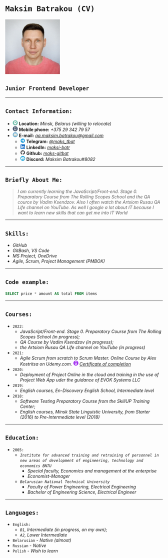 # **`Maksim Batrakou (CV)`**

![My photo](/images/my-photo-avatar-175x175.jpg "avatar")

## **`Junior Frontend Developer`**

---

## `Contact Information:`

* ![Locatoin](/icons/location-icon-16x16.png) **Location:** *Minsk, Belarus (willing to relocate)*
* ![Smartphone](/icons/smartphone-icon-16x16.png) **Mobile phone:** *+375 29 342 79 57*
* ![E-mail](/icons/email-icon-16x16.png) **E-mail:**   *qa.maksim.batrakou@gmail.com*
  * ![Telegram](/icons/telegram-icon-16x16.png) **Telegram:** *[@maks_tbat](https://t.me/maks_tbat)*
  * ![LinkedIn](/icons/linkedin-icon-16x16.png) **LinkedIn:** *[maksi-batr](https://www.linkedin.com/in/maksi-batr/)*
  * ![GitHub](/icons/github-icon-16x16.png) **Github:** *[maks-gitbat](https://github.com/qa-maks-bat)*
  * ![Discord](/icons/discord-icon-16x16.png) **Discord:** *Maksim Batrakou#8082*
  
---

## `Briefly About Me:`

> *I am currently learning the JavaScript/Front-end. Stage 0. Preparatory Course from  The Rolling Scopes School and the QA cource by Vadim Ksendzov. Also I often watch the Artsiom Rusau QA Life channel on YouTube. As well I google a lot about IT because I want to learn new skills that can get me into IT World*

---

## `Skills:`

* *GitHub*
* *GitBash, VS Code*
* *MS Project, OneDrive*
* *Agile, Scrum, Project Management (PMBOK)*

---

## `Code example:`

```SQL
SELECT price * amount AS total FROM items
```

---

## `Courses:`

* `2022:`
  * *JavaScript/Front-end. Stage 0. Preparatory Course from  The Rolling Scopes School  (in progress);*
  * *QA Course by Vadim Ksendzov (in progress);*
  * *the Artsiom Rusau QA Life channel on YouTube (in progress)*
* `2021:`
  * *Agile Scrum from scratch to Scrum Master. Online Course by Alex Kostritsa on Udemy.com. ![UDEMY](/icons/udemy-icon-16x16.png) [Certificate of completion](/images/cert-scrum-udemy-800x595.jpg)*
* `2020:`
  * *Deployment of Project Online in the cloud and training in the use of Project Web App uder the guidance of EVOK Systems LLC*
* `2019:`
  * *English courses, En-Discovery English School, Intermediate level*
* `2018:`
  * *Software Testing Preparatory Course from the SkillUP Training Center;*
  * *English courses, Minsk State Linguistic University, from Starter (2016) to Pre-Intermediate level (2018)*

---

## `Education:`

* `2005:`
  * *`Institute for advanced training and retraining of personnel in new areas of development of engineering, technology and economics BNTU`*
    * *Special faculty, Economics and management at the enterprise*
    * *Economist-Manager*
  * *`Belarusian National Technical University`*
    * *Faculty of Power Engineering, Electrical Engineering*
    * *Bachelor of Engineering Science, Electrical Engineer*

---

## `Languages:`

* `English:`
  * *`B1`, Intermediate (in progress, on my own);*
  * *`A2`, Lower Intermediate*
* `Belarusian` - *Native (almost)*
* `Russian` - *Native*
* `Polish` - *Wish to learn*
